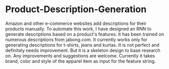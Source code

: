 # Product-Description-Generation
Amazon and other e-commerce websites add descriptions for their products manually. To automate this work, I have designed an RNN to generate descriptions based on a product's features. It has been trained on numerous descriptions from jabong.com. It currently works only for generating descriptions for t-shirts, jeans and kurtas. It is not perfect and definitely needs improvement. But it is a skeleton design to base research on. Any improvements and suggestions are welcome. Currently it takes brand, color and style of the apparel item as input for the feature string.
